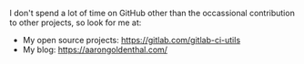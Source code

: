 I don't spend a lot of time on GitHub other than the occassional contribution to other projects, so look for me at:

- My open source projects: https://gitlab.com/gitlab-ci-utils
- My blog: https://aarongoldenthal.com/
